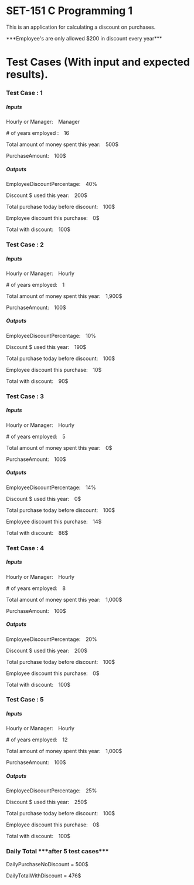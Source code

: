 <!DOCTYPE html>
<html>
	<head>
		<meta charset=utf-8>
		<!--
		Name: Mitch Puma
		Abstract: README.md SET151
		-->
    <h1>SET-151 C Programming 1</h1>
	</head>
	<body>
<p>This is an application for calculating a discount on purchases.</p>
<p>***Employee's are only allowed $200 in discount every year***</p>
<h1>Test Cases (With input and expected results).</h1>
<h3>Test Case : 1</h3>
<h5>Inputs</h5>
<p>Hourly or Manager:&emsp;Manager</p>
<p># of years employed :&emsp;16</p>
<p>Total amount of money spent this year:&emsp;500$</p>
<p>PurchaseAmount:&emsp;100$</p>
<h5>Outputs</h5>
<p>EmployeeDiscountPercentage:&emsp;40%</p>
<p>Discount $ used this year:&emsp;200$</p>
<p>Total purchase today before discount:&emsp;100$</p>
<p>Employee discount this purchase:&emsp;0$</p>
<p>Total with discount:&emsp;100$</p>
<h3>Test Case : 2</h3>
<h5>Inputs</h5>
<p>Hourly or Manager:&emsp;Hourly</p>
<p># of years employed:&emsp;1</p>
<p>Total amount of money spent this year:&emsp;1,900$</p>
<p>PurchaseAmount:&emsp;100$</p>
<h5>Outputs</h5>
<p>EmployeeDiscountPercentage:&emsp;10%</p>
<p>Discount $ used this year:&emsp;190$</p>
<p>Total purchase today before discount:&emsp;100$</p>
<p>Employee discount this purchase:&emsp;10$</p>
<p>Total with discount:&emsp;90$</p>
<h3>Test Case : 3</h3>
<h5>Inputs</h5>
<p>Hourly or Manager:&emsp;Hourly</p>
<p># of years employed:&emsp;5</p>
<p>Total amount of money spent this year:&emsp;0$</p>
<p>PurchaseAmount:&emsp;100$</p>
<h5>Outputs</h5>
<p>EmployeeDiscountPercentage:&emsp;14%</p>
<p>Discount $ used this year:&emsp;0$</p>
<p>Total purchase today before discount:&emsp;100$</p>
<p>Employee discount this purchase:&emsp;14$</p>
<p>Total with discount:&emsp;86$</p>
<h3>Test Case : 4</h3>
<h5>Inputs</h5>
<p>Hourly or Manager:&emsp;Hourly</p>
<p># of years employed:&emsp;8</p>
<p>Total amount of money spent this year:&emsp;1,000$</p>
<p>PurchaseAmount:&emsp;100$</p>
<h5>Outputs</h5>
<p>EmployeeDiscountPercentage:&emsp;20%</p>
<p>Discount $ used this year:&emsp;200$</p>
<p>Total purchase today before discount:&emsp;100$</p>
<p>Employee discount this purchase:&emsp;0$</p>
<p>Total with discount:&emsp;100$</p>
<h3>Test Case : 5</h3>
<h5>Inputs</h5>
<p>Hourly or Manager:&emsp;Hourly</p>
<p># of years employed:&emsp;12</p>
<p>Total amount of money spent this year:&emsp;1,000$</p>
<p>PurchaseAmount:&emsp;100$</p>
<h5>Outputs</h5>
<p>EmployeeDiscountPercentage:&emsp;25%</p>
<p>Discount $ used this year:&emsp;250$</p>
<p>Total purchase today before discount:&emsp;100$</p>
<p>Employee discount this purchase:&emsp;0$</p>
<p>Total with discount:&emsp;100$</p>
<h3>Daily Total ***after 5 test cases***</h3>
<p>DailyPurchaseNoDiscount = 500$</p>
<p>DailyTotalWithDiscount = 476$</p>
</body>
</html>
